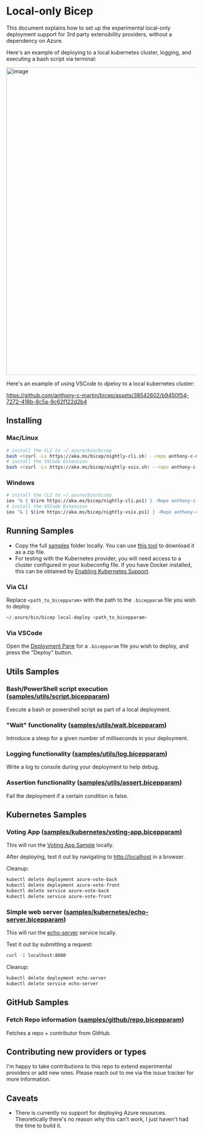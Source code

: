 # Local-only Bicep
This document explains how to set up the experimental local-only deployment support for 3rd party extensibility providers, without a dependency on Azure.

Here's an example of deploying to a local kubernetes cluster, logging, and executing a bash script via terminal:

<img width="815" alt="image" src="https://github.com/anthony-c-martin/bicep/assets/38542602/7e0c353f-7d9b-4fd0-9468-bf877680a3e0">

Here's an example of using VSCode to dpeloy to a local kubernetes cluster:

https://github.com/anthony-c-martin/bicep/assets/38542602/b9450f54-7272-418b-8c5a-9c62f122d2b4

## Installing
### Mac/Linux
```sh
# install the CLI to ~/.azure/bin/bicep
bash <(curl -Ls https://aka.ms/bicep/nightly-cli.sh) --repo anthony-c-martin/bicep --branch rpc
# install the VSCode Extension
bash <(curl -Ls https://aka.ms/bicep/nightly-vsix.sh) --repo anthony-c-martin/bicep --branch rpc
```

### Windows
```sh
# install the CLI to ~/.azure/bin/bicep
iex "& { $(irm https://aka.ms/bicep/nightly-cli.ps1) } -Repo anthony-c-martin/bicep -Branch rpc"
# install the VSCode Extension
iex "& { $(irm https://aka.ms/bicep/nightly-vsix.ps1) } -Repo anthony-c-martin/bicep -Branch rpc"
```

## Running Samples
* Copy the full [samples](./samples) folder locally. You can use [this tool](https://download-directory.github.io/?url=https%3A%2F%2Fgithub.com%2Fanthony-c-martin%2Fbicep-local-providers%2Ftree%2Fmain%2Fsamples) to download it as a zip file.
* For testing with the Kubernetes provider, you will need access to a cluster configured in your kubeconfig file. If you have Docker installed, this can be obtained by [Enabling Kubernetes Support](https://docs.docker.com/desktop/kubernetes/).

### Via CLI
Replace `<path_to_bicepparam>` with the path to the `.bicepparam` file you wish to deploy.
```sh
~/.azure/bin/bicep local-deploy <path_to_bicepparam>
```

### Via VSCode
Open the [Deployment Pane](https://github.com/Azure/bicep/blob/main/docs/experimental/deploy-ui.md) for a `.bicepparam` file you wish to deploy, and press the "Deploy" button.

## Utils Samples
### Bash/PowerShell script execution ([samples/utils/script.bicepparam](./samples/utils/script.bicepparam))
Execute a bash or powershell script as part of a local deployment.

### "Wait" functionality ([samples/utils/wait.bicepparam](./samples/utils/wait.bicepparam))
Introduce a sleep for a given number of milliseconds in your deployment.

### Logging functionality ([samples/utils/log.bicepparam](./samples/utils/log.bicepparam))
Write a log to console during your deployment to help debug.

### Assertion functionality ([samples/utils/assert.bicepparam](./samples/utils/assert.bicepparam))
Fail the deployment if a certain condition is false.

## Kubernetes Samples
### Voting App ([samples/kubernetes/voting-app.bicepparam](./samples/kubernetes/voting-app.bicepparam))

This will run the [Voting App Sample](https://github.com/Azure-Samples/azure-voting-app-redis) locally.

After deploying, test it out by navigating to [http://localhost](http://localhost) in a browser.

Cleanup:
```sh
kubectl delete deployment azure-vote-back
kubectl delete deployment azure-vote-front
kubectl delete service azure-vote-back
kubectl delete service azure-vote-front
```

### Simple web server ([samples/kubernetes/echo-server.bicepparam](./samples/kubernetes/echo-server.bicepparam))

This will run the [echo-server](https://ealenn.github.io/Echo-Server/) service locally.

Test it out by submitting a request:
```sh
curl -I localhost:8080
```

Cleanup:
```sh
kubectl delete deployment echo-server 
kubectl delete service echo-server
```

## GitHub Samples
### Fetch Repo information ([samples/github/repo.bicepparam](./samples/github/repo.bicepparam))

Fetches a repo + contributor from GitHub.

## Contributing new providers or types
I'm happy to take contributions to this repo to extend experimental providers or add new ones. Please reach out to me via the issue tracker for more information.

## Caveats
* There is currently no support for deploying Azure resources. Theoretically there's no reason why this can't work, I just haven't had the time to build it.